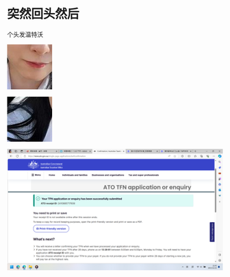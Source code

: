 # 突然回头然后

个头发温特沃

![Image](1722149948687.png)

![Image](1722149948688.png)

![Image](1722149948690.png)


